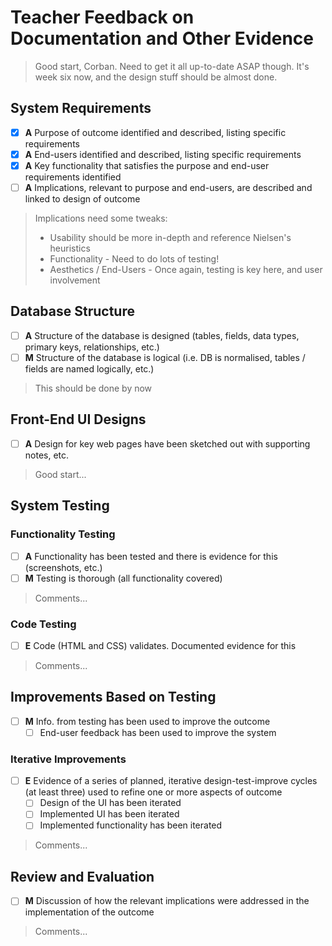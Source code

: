 # Teacher Feedback on Documentation and Other Evidence

> Good start, Corban. Need to get it all up-to-date ASAP though. It's week six now, and the design stuff should be almost done.

## System Requirements	

- [x] **A** Purpose of outcome identified and described, listing specific requirements
- [x] **A** End-users identified and described, listing specific requirements
- [x] **A** Key functionality that satisfies the purpose and end-user requirements identified
- [ ] **A** Implications, relevant to purpose and end-users, are described and linked to design of outcome

> Implications need some tweaks:
> - Usability should be more in-depth and reference Nielsen's heuristics
> - Functionality - Need to do lots of testing!
> - Aesthetics / End-Users - Once again, testing is key here, and user involvement



## Database Structure	

- [ ] **A** Structure of the database is designed (tables, fields, data types, primary keys, relationships, etc.)
- [ ] **M** Structure of the database is logical (i.e. DB is normalised, tables / fields are named logically, etc.)

> This should be done by now


## Front-End UI Designs

- [ ] **A** Design for key web pages have been sketched out with supporting notes, etc.

> Good start...


## System Testing

### Functionality Testing

- [ ] **A** Functionality has been tested and there is evidence for this (screenshots, etc.)
- [ ] **M** Testing is thorough (all functionality covered)

> Comments...  

### Code Testing

- [ ] **E** Code (HTML and CSS) validates. Documented evidence for this

> Comments...  


## Improvements Based on Testing

- [ ] **M** Info. from testing has been used to improve the outcome
    - [ ] End-user feedback has been used to improve the system

### Iterative Improvements

- [ ] **E** Evidence of a series of planned, iterative design-test-improve cycles (at least three) used to refine one or more aspects of outcome
    - [ ] Design of the UI has been iterated
    - [ ] Implemented UI has been iterated
    - [ ] Implemented functionality has been iterated

> Comments...  


## Review and Evaluation

- [ ] **M** Discussion of how the relevant implications were addressed in the implementation of the outcome

> Comments...

